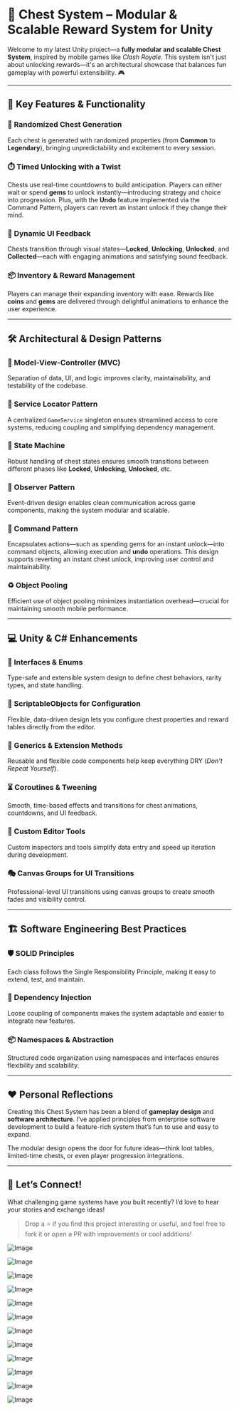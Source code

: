 # 🚀 Chest System – Modular & Scalable Reward System for Unity

Welcome to my latest Unity project—a **fully modular and scalable Chest System**, inspired by mobile games like *Clash Royale*. This system isn't just about unlocking rewards—it's an architectural showcase that balances fun gameplay with powerful extensibility. 🎮

---

## 🌟 Key Features & Functionality

### 🎲 Randomized Chest Generation
Each chest is generated with randomized properties (from **Common** to **Legendary**), bringing unpredictability and excitement to every session.

### ⏱️ Timed Unlocking with a Twist
Chests use real-time countdowns to build anticipation. Players can either wait or spend **gems** to unlock instantly—introducing strategy and choice into progression. Plus, with the **Undo** feature implemented via the Command Pattern, players can revert an instant unlock if they change their mind.

### 🎨 Dynamic UI Feedback
Chests transition through visual states—**Locked**, **Unlocking**, **Unlocked**, and **Collected**—each with engaging animations and satisfying sound feedback.

### 📦 Inventory & Reward Management
Players can manage their expanding inventory with ease. Rewards like **coins** and **gems** are delivered through delightful animations to enhance the user experience.

---

## 🛠️ Architectural & Design Patterns

### 📑 Model-View-Controller (MVC)
Separation of data, UI, and logic improves clarity, maintainability, and testability of the codebase.

### 🧭 Service Locator Pattern
A centralized `GameService` singleton ensures streamlined access to core systems, reducing coupling and simplifying dependency management.

### 🔄 State Machine
Robust handling of chest states ensures smooth transitions between different phases like **Locked**, **Unlocking**, **Unlocked**, etc.

### 📢 Observer Pattern
Event-driven design enables clean communication across game components, making the system modular and scalable.

### 💼 Command Pattern
Encapsulates actions—such as spending gems for an instant unlock—into command objects, allowing execution and **undo** operations. This design supports reverting an instant chest unlock, improving user control and maintainability.

### ♻️ Object Pooling
Efficient use of object pooling minimizes instantiation overhead—crucial for maintaining smooth mobile performance.

---

## 💻 Unity & C# Enhancements

### 🔗 Interfaces & Enums
Type-safe and extensible system design to define chest behaviors, rarity types, and state handling.

### 📜 ScriptableObjects for Configuration
Flexible, data-driven design lets you configure chest properties and reward tables directly from the editor.

### 🧩 Generics & Extension Methods
Reusable and flexible code components help keep everything DRY (*Don’t Repeat Yourself*).

### ⏳ Coroutines & Tweening
Smooth, time-based effects and transitions for chest animations, countdowns, and UI feedback.

### 🔧 Custom Editor Tools
Custom inspectors and tools simplify data entry and speed up iteration during development.

### 🎭 Canvas Groups for UI Transitions
Professional-level UI transitions using canvas groups to create smooth fades and visibility control.

---

## 🏗️ Software Engineering Best Practices

### 🛡️ SOLID Principles
Each class follows the Single Responsibility Principle, making it easy to extend, test, and maintain.

### 🔌 Dependency Injection
Loose coupling of components makes the system adaptable and easier to integrate new features.

### 📦 Namespaces & Abstraction
Structured code organization using namespaces and interfaces ensures flexibility and scalability.

---

## ❤️ Personal Reflections

Creating this Chest System has been a blend of **gameplay design** and **software architecture**. I’ve applied principles from enterprise software development to build a feature-rich system that’s fun to use and easy to expand.

The modular design opens the door for future ideas—think loot tables, limited-time chests, or even player progression integrations.

---

## 💬 Let’s Connect!

What challenging game systems have *you* built recently? I’d love to hear your stories and exchange ideas!

> Drop a ⭐ if you find this project interesting or useful, and feel free to fork it or open a PR with improvements or cool additions!


![Image](https://github.com/user-attachments/assets/bf126721-4c44-45cc-b0b7-fa6715ad5c25)

![Image](https://github.com/user-attachments/assets/66b9c297-0c29-49c3-93cd-b0fd20344ee7)

![Image](https://github.com/user-attachments/assets/2f8bb228-4678-459b-b218-b9db52b89c64)

![Image](https://github.com/user-attachments/assets/85bfbd53-f868-41f8-b6ae-dfd7a40aff08)

![Image](https://github.com/user-attachments/assets/0343078e-d749-4836-8250-fa7efb5f98b8)

![Image](https://github.com/user-attachments/assets/f622cb4f-710c-4052-a3e2-21ea1b45803d)

![Image](https://github.com/user-attachments/assets/ebb9b99a-5fce-44e2-b772-7d9a339cf042)

![Image](https://github.com/user-attachments/assets/cc0dc3c7-ca93-4127-bc80-e0ffe2f538ac)

![Image](https://github.com/user-attachments/assets/b17b7bef-c961-4f49-bd7c-ccb098dd411c)

![Image](https://github.com/user-attachments/assets/9923de97-993e-4ab6-be74-f95f0675e1b5)

![Image](https://github.com/user-attachments/assets/acc0b8a4-b5a7-4848-b079-b73486845424)

![Image](https://github.com/user-attachments/assets/b54c3863-b7e0-4c2c-9180-d4bbc5a1593f)
